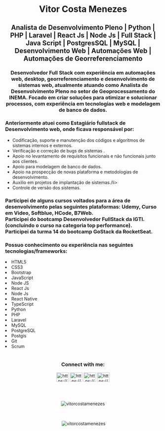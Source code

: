 <h1 align="center">Vitor Costa Menezes</h1>
<h2 align="center">Analista de Desenvolvimento Pleno | Python | PHP | Laravel | React Js | Node Js | Full Stack | Java Script | PostgresSQL | MySQL | Desenvolvimento Web | Automações Web | Automações de Georreferenciamento</h2>

<h3 align="center">Desenvolvedor Full Stack com experiência em automações web, desktop, georreferenciamento e desenvolvimento de sistemas web, atualmente atuando como Analista de Desenvolvimento Pleno no setor de Geoprocessamento do INEMA. Focado em criar soluções para otimizar e solucionar processos, com experiência em tecnologias web e modelagem de banco de dados.</h3>
<h3>Anteriormente atuei como Estagiário fullstack de Desenvolvimento web, onde ficava responsável por:</h3>
<ul>
  <li>Codificação, suporte e manutenção dos códigos e algoritmos de sistemas internos e externos.</li>
  <li>Verificação e correção de bugs de sistemas .</li>
  <li>Apoio no levantamento de requisitos funcionais e não funcionais junto aos clientes.</li>
  <li>Apoio para modelagem de banco de dados.</li>
  <li>Apoio na prospecção de novas plataforma e metodologias de desenvolvimento.</li>
  <li>Auxilio em projetos de implantação de sistemas./li>
  <li>Controle de versão dos sistemas.</li>
</ul>
<h3>Participei de alguns cursos voltados para a área de desenvolvimento pelas seguintes plataformas: Udemy, Curso em Video, Softblue, HCode, B7Web.
  <br>Participei do bootcamp Desenvolvedor FullStack da IGTI. (concluindo o curso na categoria top performance).
  <br>Participei da turma 14 do bootcamp GoStack da RocketSeat.
</h3>
<h3>Possuo conhecimento ou experiência nas seguintes tecnologias/frameworks:</h3>
  <li>HTML5</li>
  <li>CSS3</li>
  <li>Bootstrap</li>
  <li>JavaScript</li>
  <li>Node JS</li>
  <li>React Js</li>
  <li>Node Js</li>
  <li>React Native</li>
  <li>TypeScript</li>
  <li>Python</li>
  <li>PHP</li>
  <li>Laravel</li>
  <li>MySQL</li>
  <li>PostgreSQL</li>
  <li>Postgis</li>
  <li>Git</li>
  <li>Scrum</li>
<br />
<h3 align="center">Connect with me:</h3>
<p align="center">
<a href="https://www.linkedin.com/in/vitor-costa-10073089/" target="blank"><img align="center" src="https://cdn.jsdelivr.net/npm/simple-icons@3.0.1/icons/linkedin.svg" alt="https://www.linkedin.com/in/vitor-costa-10073089/" height="30" width="40" /></a>
<a href="https://www.facebook.com/vitor.costa.12327608/" target="blank"><img align="center" src="https://cdn.jsdelivr.net/npm/simple-icons@3.0.1/icons/facebook.svg" alt="https://www.facebook.com/vitor.costa.12327608/" height="30" width="40" /></a>
<a href="https://www.instagram.com/vitrovisck/" target="blank"><img align="center" src="https://cdn.jsdelivr.net/npm/simple-icons@3.0.1/icons/instagram.svg" alt="https://www.instagram.com/vitrovisck/" height="30" width="40" /></a>
  <a href="https://app.rocketseat.com.br/me/vitor-costa-1590345393" target="blank"><img align="center" src="https://avatars1.githubusercontent.com/u/28929274?s=280&v=4" alt="https://www.instagram.com/vitrovisck/" height="30" width="40" /></a>
</p>
<br />





<br />
<p align="center"><img align="center" src="https://github-readme-stats.vercel.app/api/top-langs?username=vitorcostamenezes&show_icons=true&locale=en&layout=compact" alt="vitorcostamenezes" /></p>
<br />
<p align="center">&nbsp;<img align="center" src="https://github-readme-stats.vercel.app/api?username=vitorcostamenezes&show_icons=true&locale=en" alt="vitorcostamenezes" /></p>
